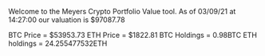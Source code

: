 Welcome to the Meyers Crypto Portfolio Value tool. 
As of 03/09/21 at 14:27:00 our valuation is $97087.78 

BTC Price = $53953.73
 ETH Price = $1822.81
BTC Holdings = 0.98BTC
 ETH holdings = 24.255477532ETH 
